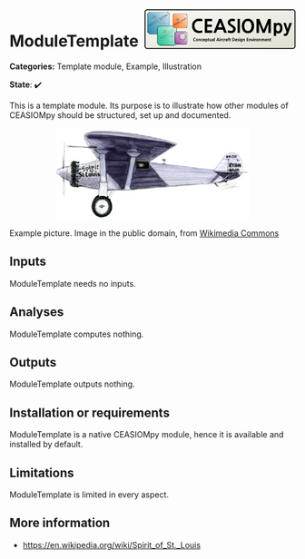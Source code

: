 
<img align="right" height="70" src="../../documents/logos/CEASIOMpy_banner_main.png">

# ModuleTemplate

**Categories:** Template module, Example, Illustration

**State**: :heavy_check_mark:

This is a template module. Its purpose is to illustrate how other modules of CEASIOMpy should be structured, set up and documented.

<p align="center">
<img height="160" src="files/Spirit_of_St._Louis.jpg">
</p>

Example picture. Image in the public domain, from [Wikimedia Commons](https://commons.wikimedia.org/wiki/File:Spirit_of_St._Louis.jpg)

## Inputs

ModuleTemplate needs no inputs.

## Analyses

ModuleTemplate computes nothing.

## Outputs

ModuleTemplate outputs nothing.

## Installation or requirements

ModuleTemplate is a native CEASIOMpy module, hence it is available and installed by default.

## Limitations

ModuleTemplate is limited in every aspect.

## More information

* <https://en.wikipedia.org/wiki/Spirit_of_St._Louis>
